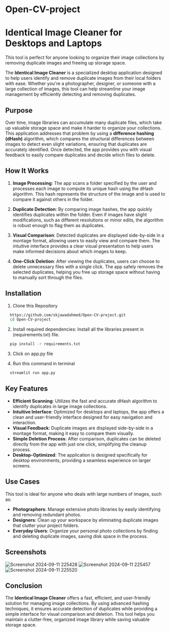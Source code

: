 # Open-CV-project
# Identical Image Cleaner for Desktops and Laptops

This tool is perfect for anyone looking to organize their image collections by removing duplicate images and freeing up storage space.

The **Identical Image Cleaner** is a specialized desktop application designed to help users identify and remove duplicate images from their local folders with ease. Whether you're a photographer, designer, or someone with a large collection of images, this tool can help streamline your image management by efficiently detecting and removing duplicates.

## Purpose

Over time, image libraries can accumulate many duplicate files, which take up valuable storage space and make it harder to organize your collections. This application addresses that problem by using a **difference hashing (dHash)** algorithm, which compares the structural differences between images to detect even slight variations, ensuring that duplicates are accurately identified. Once detected, the app provides you with visual feedback to easily compare duplicates and decide which files to delete.

## How It Works

1. **Image Processing**: The app scans a folder specified by the user and processes each image to compute its unique hash using the dHash algorithm. This hash represents the structure of the image and is used to compare it against others in the folder.
  
2. **Duplicate Detection**: By comparing image hashes, the app quickly identifies duplicates within the folder. Even if images have slight modifications, such as different resolutions or minor edits, the algorithm is robust enough to flag them as duplicates.

3. **Visual Comparison**: Detected duplicates are displayed side-by-side in a montage format, allowing users to easily view and compare them. The intuitive interface provides a clear visual presentation to help users make informed decisions about which images to keep.

4. **One-Click Deletion**: After viewing the duplicates, users can choose to delete unnecessary files with a single click. The app safely removes the selected duplicates, helping you free up storage space without having to manually sort through the files.

## Installation
1. Clone this Repository
```bash
  https://github.com/skjawadahmed/Open-CV-project.git
  cd Open-CV-project
```

2. Install required dependencies: Install all the libraries present in (requirements.txt) file.
```bash
  pip install -r requirements.txt
```
3. Click on app.py file

4. Run this command in terminal
```bash
  streamlit run app.py
```

## Key Features

- **Efficient Scanning**: Utilizes the fast and accurate dHash algorithm to identify duplicates in large image collections.
- **Intuitive Interface**: Optimized for desktops and laptops, the app offers a clean and user-friendly interface designed for easy navigation and interaction.
- **Visual Feedback**: Duplicate images are displayed side-by-side in a montage format, making it easy to compare them visually.
- **Simple Deletion Process**: After comparison, duplicates can be deleted directly from the app with just one click, simplifying the cleanup process.
- **Desktop-Optimized**: The application is designed specifically for desktop environments, providing a seamless experience on larger screens.

## Use Cases

This tool is ideal for anyone who deals with large numbers of images, such as:

- **Photographers**: Manage extensive photo libraries by easily identifying and removing redundant photos.
- **Designers**: Clean up your workspace by eliminating duplicate images that clutter your project folders.
- **Everyday Users**: Organize your personal photo collections by finding and deleting duplicate images, saving disk space in the process.

## Screenshots
![Screenshot 2024-09-11 225428](https://github.com/user-attachments/assets/f6d1d3af-49db-4bb2-b155-2b840188ecd4)
![Screenshot 2024-09-11 225457](https://github.com/user-attachments/assets/4c191550-d3af-4038-9850-4b6ba7353808)
![Screenshot 2024-09-11 225520](https://github.com/user-attachments/assets/9309dd5a-f437-4bd4-9cd2-69a1c0e5e146)

## Conclusion

The **Identical Image Cleaner** offers a fast, efficient, and user-friendly solution for managing image collections. By using advanced hashing techniques, it ensures accurate detection of duplicates while providing a simple interface for visual comparison and deletion. This tool helps you maintain a clutter-free, organized image library while saving valuable storage space.



